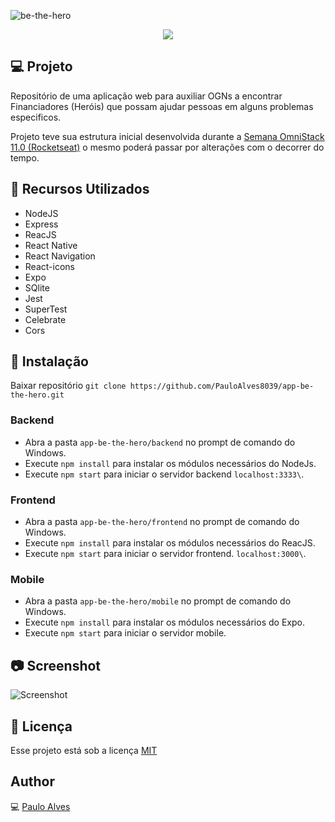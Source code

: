 ![be-the-hero](https://github.com/PauloAlves8039/app-be-the-hero/blob/master/frontend/src/assets/be-the-hero.png)

<p align="center">
  <a href="https://rocketseat.com.br/"><img src="https://img.shields.io/badge/developed%20by-Rocketseat-blueviolet"></a>
</p>

## :computer: Projeto 
Repositório de uma aplicação web para auxiliar OGNs a encontrar Financiadores (Heróis) que possam ajudar pessoas em alguns problemas especificos. 

Projeto teve sua estrutura inicial desenvolvida durante a
[Semana OmniStack 11.0 (Rocketseat)](https://rocketseat.com.br/week/aulas/11.0) o mesmo poderá passar por alterações com o decorrer do tempo.

## :wrench: Recursos Utilizados
- NodeJS
- Express
- ReacJS
- React Native
- React Navigation
- React-icons
- Expo
- SQlite
- Jest
- SuperTest
- Celebrate
- Cors

## :floppy_disk: Instalação

Baixar repositório ```git clone https://github.com/PauloAlves8039/app-be-the-hero.git```

### Backend

- Abra a pasta ```app-be-the-hero/backend``` no prompt de comando do Windows.
- Execute ```npm install``` para instalar os módulos necessários do NodeJs.
- Execute ```npm start``` para iniciar o servidor backend ```localhost:3333\```.

### Frontend

- Abra a pasta ``` app-be-the-hero/frontend ``` no prompt de comando do Windows.
- Execute ```npm install``` para instalar os módulos necessários do ReacJS.
- Execute ```npm start``` para iniciar o servidor frontend. ```localhost:3000\```.

### Mobile

- Abra a pasta ```app-be-the-hero/mobile``` no prompt de comando do Windows.
- Execute ```npm install``` para instalar os módulos necessários do Expo.
- Execute ```npm start``` para iniciar o servidor mobile.

## :camera: Screenshot
![Screenshot](https://github.com/PauloAlves8039/app-be-the-hero/blob/master/frontend/src/assets/screenshot.png)

## :pencil: Licença
Esse projeto está sob a licença [MIT](https://github.com/PauloAlves8039/Be-the-hero/blob/master/LICENSE.md)

## Author
:computer: [Paulo Alves](https://github.com/PauloAlves8039)
